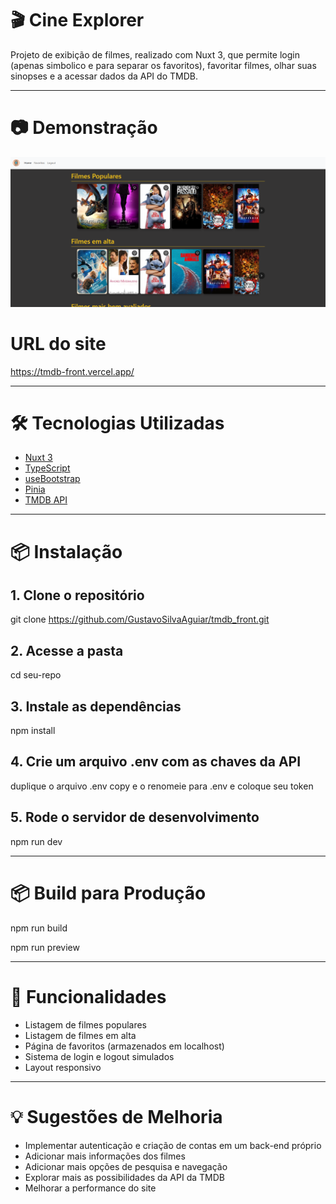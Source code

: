 # 🎬 Cine Explorer

Projeto de exibição de filmes, realizado com Nuxt 3, que permite login (apenas simbolico e para separar os favoritos), favoritar filmes, olhar suas sinopses e a acessar dados da API do TMDB.

---

# 📷 Demonstração

![Screenshot do projeto](./public/image.png)

# URL do site
https://tmdb-front.vercel.app/

---

# 🛠️ Tecnologias Utilizadas

- [Nuxt 3](https://nuxt.com/)
- [TypeScript](https://www.typescriptlang.org/)
- [useBootstrap](https://usebootstrap.org/)
- [Pinia](https://pinia.vuejs.org/)
- [TMDB API](https://developer.themoviedb.org/docs/getting-started)

---

# 📦 Instalação

## 1. Clone o repositório
git clone https://github.com/GustavoSilvaAguiar/tmdb_front.git

## 2. Acesse a pasta
cd seu-repo

## 3. Instale as dependências
npm install

## 4. Crie um arquivo .env com as chaves da API
duplique o arquivo .env copy e o renomeie para .env e coloque seu token

## 5. Rode o servidor de desenvolvimento
npm run dev

---

# 📦 Build para Produção

npm run build

npm run preview

---

# 🧪 Funcionalidades 

- Listagem de filmes populares
- Listagem de filmes em alta
- Página de favoritos (armazenados em localhost)
- Sistema de login e logout simulados
- Layout responsivo

---

# 💡 Sugestões de Melhoria

- Implementar autenticação e criação de contas em um back-end próprio
- Adicionar mais informações dos filmes
- Adicionar mais opções de pesquisa e navegação
- Explorar mais as possibilidades da API da TMDB
- Melhorar a performance do site
